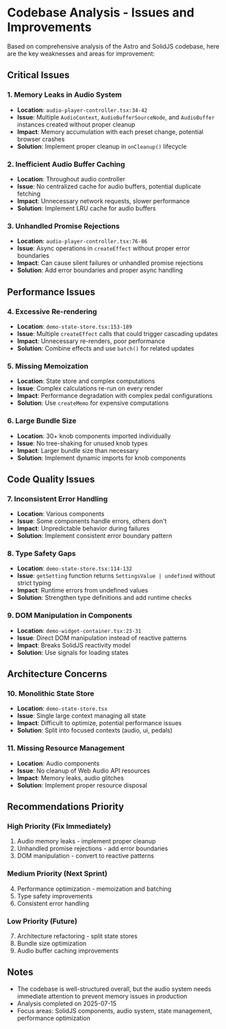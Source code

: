# Codebase Analysis - Issues and Improvements

Based on comprehensive analysis of the Astro and SolidJS codebase, here are the key weaknesses and areas for improvement:

## **Critical Issues**

### 1. **Memory Leaks in Audio System**
- **Location**: `audio-player-controller.tsx:34-42`
- **Issue**: Multiple `AudioContext`, `AudioBufferSourceNode`, and `AudioBuffer` instances created without proper cleanup
- **Impact**: Memory accumulation with each preset change, potential browser crashes
- **Solution**: Implement proper cleanup in `onCleanup()` lifecycle

### 2. **Inefficient Audio Buffer Caching**
- **Location**: Throughout audio controller
- **Issue**: No centralized cache for audio buffers, potential duplicate fetching
- **Impact**: Unnecessary network requests, slower performance
- **Solution**: Implement LRU cache for audio buffers

### 3. **Unhandled Promise Rejections**
- **Location**: `audio-player-controller.tsx:76-86`
- **Issue**: Async operations in `createEffect` without proper error boundaries
- **Impact**: Can cause silent failures or unhandled promise rejections
- **Solution**: Add error boundaries and proper async handling

## **Performance Issues**

### 4. **Excessive Re-rendering**
- **Location**: `demo-state-store.tsx:153-189`
- **Issue**: Multiple `createEffect` calls that could trigger cascading updates
- **Impact**: Unnecessary re-renders, poor performance
- **Solution**: Combine effects and use `batch()` for related updates

### 5. **Missing Memoization**
- **Location**: State store and complex computations
- **Issue**: Complex calculations re-run on every render
- **Impact**: Performance degradation with complex pedal configurations
- **Solution**: Use `createMemo` for expensive computations

### 6. **Large Bundle Size**
- **Location**: 30+ knob components imported individually
- **Issue**: No tree-shaking for unused knob types
- **Impact**: Larger bundle size than necessary
- **Solution**: Implement dynamic imports for knob components

## **Code Quality Issues**

### 7. **Inconsistent Error Handling**
- **Location**: Various components
- **Issue**: Some components handle errors, others don't
- **Impact**: Unpredictable behavior during failures
- **Solution**: Implement consistent error boundary pattern

### 8. **Type Safety Gaps**
- **Location**: `demo-state-store.tsx:114-132`
- **Issue**: `getSetting` function returns `SettingsValue | undefined` without strict typing
- **Impact**: Runtime errors from undefined values
- **Solution**: Strengthen type definitions and add runtime checks

### 9. **DOM Manipulation in Components**
- **Location**: `demo-widget-container.tsx:23-31`
- **Issue**: Direct DOM manipulation instead of reactive patterns
- **Impact**: Breaks SolidJS reactivity model
- **Solution**: Use signals for loading states

## **Architecture Concerns**

### 10. **Monolithic State Store**
- **Location**: `demo-state-store.tsx`
- **Issue**: Single large context managing all state
- **Impact**: Difficult to optimize, potential performance issues
- **Solution**: Split into focused contexts (audio, ui, pedals)

### 11. **Missing Resource Management**
- **Location**: Audio components
- **Issue**: No cleanup of Web Audio API resources
- **Impact**: Memory leaks, audio glitches
- **Solution**: Implement proper resource disposal

## **Recommendations Priority**

### **High Priority (Fix Immediately)**
1. Audio memory leaks - implement proper cleanup
2. Unhandled promise rejections - add error boundaries
3. DOM manipulation - convert to reactive patterns

### **Medium Priority (Next Sprint)**
4. Performance optimization - memoization and batching
5. Type safety improvements
6. Consistent error handling

### **Low Priority (Future)**
7. Architecture refactoring - split state stores
8. Bundle size optimization
9. Audio buffer caching improvements

## **Notes**
- The codebase is well-structured overall, but the audio system needs immediate attention to prevent memory issues in production
- Analysis completed on 2025-07-15
- Focus areas: SolidJS components, audio system, state management, performance optimization
